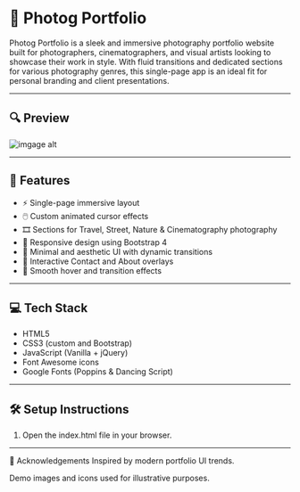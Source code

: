 # 📸 Photog Portfolio

Photog Portfolio is a sleek and immersive photography portfolio website built for photographers, cinematographers, and visual artists looking to showcase their work in style. With fluid transitions and dedicated sections for various photography genres, this single-page app is an ideal fit for personal branding and client presentations.

---
## 🔍 Preview

![imgage alt](https://github.com/RajatSW/photog_portfolio/blob/40e21eadd3d3cfd070a8bb86f208494670562f8d/photogimg.png)

---

## 🚀 Features

- ⚡ Single-page immersive layout
- 🖱️ Custom animated cursor effects
- 🎞️ Sections for Travel, Street, Nature & Cinematography photography
- 📱 Responsive design using Bootstrap 4
- 🧠 Minimal and aesthetic UI with dynamic transitions
- 📩 Interactive Contact and About overlays
- 🌈 Smooth hover and transition effects

---

## 💻 Tech Stack

- HTML5
- CSS3 (custom and Bootstrap)
- JavaScript (Vanilla + jQuery)
- Font Awesome icons
- Google Fonts (Poppins & Dancing Script)

---

## 🛠️ Setup Instructions

1. Open the index.html file in your browser.

---

🙌 Acknowledgements
Inspired by modern portfolio UI trends.

Demo images and icons used for illustrative purposes.
   
